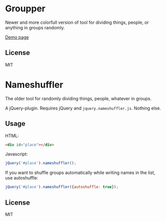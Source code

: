 Groupper
============

Newer and more colorfull version of tool for dividing things, people, or anything
in groups randomly.

[Demo page](http://pesasa.github.io/nameshuffler)

License
---------
MIT


Nameshuffler
============

The older tool for randomly dividing things, people, whatever in groups.

A jQuery-plugin. Requires jQuery and `jquery.nameshuffler.js`. Nothing else.

Usage
-----
HTML:
```html
<div id="place"></div>
```

Javascript:
```javascript
jQuery('#place').nameshuffler();
```

If you want to shuffle groups automatically while writing names in the list, use autoshuffle:
```javascript
jQuery('#place').nameshuffler({autoshuffle: true});
```

License
-------
MIT
